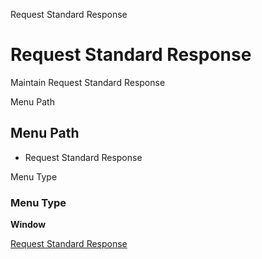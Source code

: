 
Request Standard Response
# Request Standard Response


Maintain Request Standard Response 

Menu Path
## Menu Path



- Request Standard Response

Menu Type
### Menu Type

**Window**


[Request Standard Response](functional-guide/window/window-request-standard-response.md)